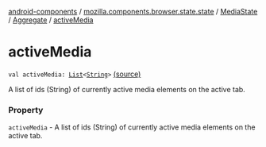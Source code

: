 [android-components](../../../index.md) / [mozilla.components.browser.state.state](../../index.md) / [MediaState](../index.md) / [Aggregate](index.md) / [activeMedia](./active-media.md)

# activeMedia

`val activeMedia: `[`List`](https://kotlinlang.org/api/latest/jvm/stdlib/kotlin.collections/-list/index.html)`<`[`String`](https://kotlinlang.org/api/latest/jvm/stdlib/kotlin/-string/index.html)`>` [(source)](https://github.com/mozilla-mobile/android-components/blob/master/components/browser/state/src/main/java/mozilla/components/browser/state/state/MediaState.kt#L74)

A list of ids (String) of currently active media elements on the active
tab.

### Property

`activeMedia` - A list of ids (String) of currently active media elements on the active
tab.